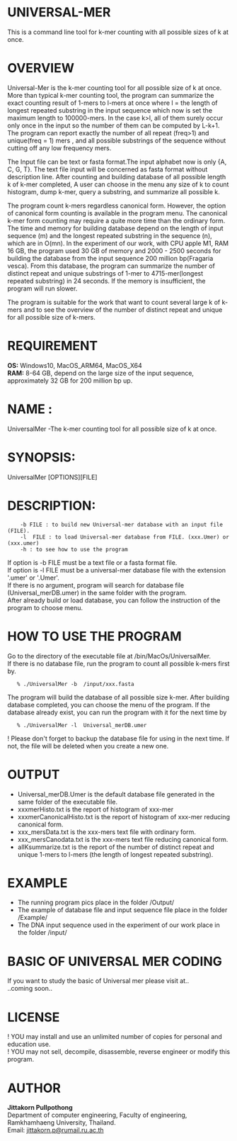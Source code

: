 # UNIVERSAL-MER
  This is a command line tool for k-mer counting with all possible sizes of k at once.
# OVERVIEW
<p>Universal-Mer is the k-mer counting tool for all possible size of k at once. More than typical k-mer counting tool, the program can summarize the exact counting result of  1-mers to  l-mers at once where l = the length of longest repeated substring in the input sequence which now is set the maximum length to 100000-mers. In the case k>l, all of them surely occur only once in the input so the number of them  can be computed by L-k+1. The program can  report exactly the number of all repeat (freq>1) and unique(freq = 1) mers , and all possible substrings of the sequence without cutting off any low frequency mers. </p>  
<p>The Input file can be text or fasta format.The input alphabet now is only {A, C, G, T}. The text file input will be concerned as fasta format without description line. After counting and building database of all possible length k of k-mer completed, A user can choose in the menu any size of k to count histogram, dump k-mer, query a substring, and summarize all possible k.</p>
<p>The program count k-mers regardless canonical form. However, the option of canonical form counting is available in the program menu. The canonical k-mer form counting may require a quite more time than the ordinary form. The time and memory for building database depend on the length of input sequence (m) and  the longest repeated substring in the sequence (n), which are in O(mn). In the experiment of our work, with CPU apple M1, RAM 16 GB, the program used 30 GB of memory and 2000 - 2500 seconds for building the database from the input sequence 200 million bp(Fragaria vesca). From this database, the program can summarize the number of distinct repeat and unique substrings of 1-mer to 4715-mer(longest repeated substring) in 24 seconds. If the memory is insufficient, the program will run slower.</p>
<p>The program is suitable for the work that want to count several large k of k-mers and to see the overview of the number of distinct repeat and unique for all possible size of k-mers.</p>

# REQUIREMENT
  **OS:** Windows10, MacOS_ARM64, MacOS_X64 <br>
  **RAM:** 8-64 GB, depend on the large size of the input sequence, approximately 32 GB for 200 million bp up. <br>
  
# NAME :
  UniversalMer -The k-mer counting tool for all possible size of k at once. 

# SYNOPSIS: 
  UniversalMer [OPTIONS][FILE]

# DESCRIPTION:
        -b FILE : to build new Universal-mer database with an input file (FILE).
        -l  FILE : to load Universal-mer database from FILE. (xxx.Umer) or (xxx.umer) 
        -h : to see how to use the program

  If option is -b  FILE must be a text file or a fasta format file.<br>
  If option is -l  FILE must be a universal-mer database file with the extension '.umer' or '.Umer'. <br>
  If there is no argument, program will search for database file (Universal_merDB.umer) in the same folder with the program.<br>
  After already build or load database, you can follow the instruction of the program to choose menu. <br>

# HOW TO USE THE PROGRAM
   Go to the directory of the executable file at  /bin/MacOs/UniversalMer.  <br>
   If there is no database file, run the program to count all possible k-mers first by.
   
       % ./UniversalMer -b  /input/xxx.fasta
      
   The program will build the database of all possible size k-mer.
   After building database completed, you can choose the menu of the program. If the database already exist, you can run the program with it for the next time by
   
       % ./UniversalMer -l  Universal_merDB.umer

  ! Please don't forget to backup the database file for using in the next time. If not, the file will be deleted when you create a new one.
# OUTPUT
  * Universal_merDB.Umer is the default database file generated in the same folder of the executable file.
  * xxxmerHisto.txt is the report of histogram of xxx-mer
  * xxxmerCanonicalHisto.txt is the report of histogram of xxx-mer reducing canonical form.
  * xxx_mersData.txt is the xxx-mers text file with ordinary form.
  * xxx_mersCanodata.txt is the xxx-mers text file reducing canonical form.
  * allKsummarize.txt is the report of the number of distinct repeat and unique 1-mers to l-mers (the length of longest repeated substring).
    
# EXAMPLE
  * The running program pics place in the folder /Output/ <br>
  * The example of database file and input sequence file place in the folder /Example/ <br>
  * The DNA input sequence used in the experiment of our work place in the folder /input/ <br>

# BASIC OF UNIVERSAL MER CODING
  If you want to study the basic of Universal mer please visit at..<br>
  ..coming soon..
  
# LICENSE
  ! YOU may install and use an unlimited number of copies for personal and education use.<br>
  ! YOU may not sell, decompile, disassemble, reverse engineer or modify this program.<br>

# AUTHOR

  **Jittakorn Pullpothong**<br> Department of computer engineering, Faculty of engineering, Ramkhamhaeng University, Thailand.<br>
  Email: <jittakorn.p@rumail.ru.ac.th>


   
